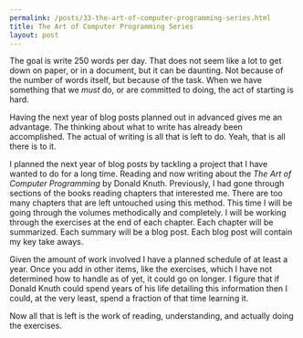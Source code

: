 ```yaml
---
permalink: /posts/33-the-art-of-computer-programming-series.html
title: The Art of Computer Programming Series
layout: post
---
```


The goal is write 250 words per day. That does not seem like a lot to get down on paper, or in a document, but it can be daunting. Not because of the number of words itself, but because of the task. When we have something that we *must* do, or are committed to doing, the act of starting is hard.  

Having the next year of blog posts planned out in advanced gives me an advantage. The thinking about what to write has already been accomplished. The actual of writing is all that is left to do. Yeah, that is all there is to it. 

I planned the next year of blog posts by tackling a project that I have wanted to do for a long time. Reading and now writing about the *The Art of Computer Programming* by Donald Knuth. Previously, I had gone through sections of the books reading chapters that interested me. There are too many chapters that are left untouched using this method. This time I will be going through the volumes methodically and completely. I will be working through the exercises at the end of each chapter. Each chapter will be summarized. Each summary will be a blog post. Each blog post will contain my key take aways.

Given the amount of work involved I have a planned schedule of at least a year. Once you add in other items, like the exercises, which I have not determined how to handle as of yet, it could go on longer. I figure that if Donald Knuth could spend years of his life detailing this information then I could, at the very least, spend a fraction of that time learning it.

Now all that is left is the work of reading, understanding, and actually doing the exercises.
